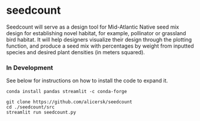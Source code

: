 # seedcount
Seedcount will serve as a design tool for Mid-Atlantic Native seed mix design for establishing novel habitat, for example, pollinator or grassland bird habitat. It will help designers visualize their design through the plotting function, and produce a seed mix with percentages by weight from inputted species and desired plant densities (in meters squared).
### In Development

See below for instructions on how to install the code to expand it.

```
conda install pandas streamlit -c conda-forge 

git clone https://github.com/alicersk/seedcount
cd ./seedcount/src
streamlit run seedcount.py
```
